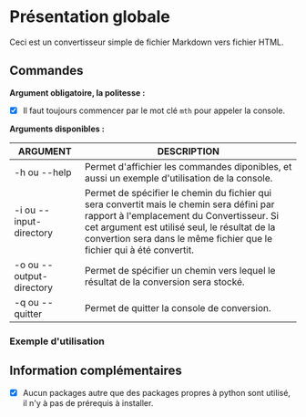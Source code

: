 # Présentation globale

Ceci est un convertisseur simple de fichier Markdown vers fichier HTML.

## Commandes

**Argument obligatoire, la politesse :**

 - [x] Il faut toujours commencer par le mot clé `mth` pour appeler la console.

**Arguments disponibles :**

| ARGUMENT | DESCRIPTION |
|--|--|
| -h ou --help | Permet d'affichier les commandes diponibles, et aussi un exemple d'utilisation de la console. |
| -i ou --input-directory | Permet de spécifier le chemin du fichier qui sera convertit mais le chemin sera défini par rapport à l'emplacement du Convertisseur. Si cet argument est utilisé seul, le résultat de la convertion sera dans le même fichier que le fichier qui à été convertit. |
| -o ou --output-directory | Permet de spécifier un chemin vers lequel le résultat de la conversion sera stocké. |
| -q ou --quitter | Permet de quitter la console de conversion. |

### Exemple d'utilisation



## Information complémentaires 

 - [x] Aucun packages autre que des packages propres à python sont utilisé, il n'y à pas de prérequis à installer.

<!--stackedit_data:
eyJoaXN0b3J5IjpbLTI2MDc2MjA5N119
-->